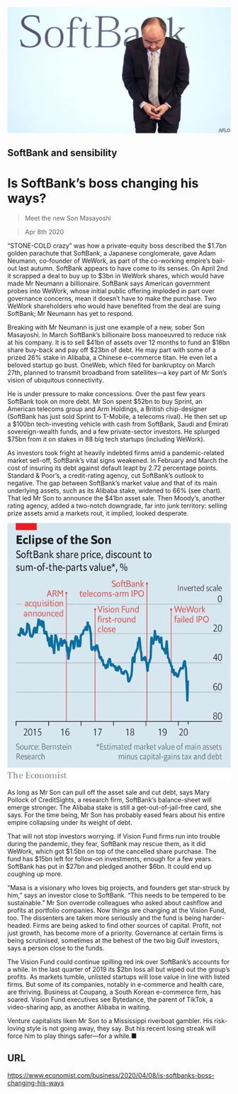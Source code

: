 ![](./images/20200411_WBP501.jpg)

## SoftBank and sensibility

# Is SoftBank’s boss changing his ways?

> Meet the new Son Masayoshi

> Apr 8th 2020

“STONE-COLD crazy” was how a private-equity boss described the $1.7bn golden parachute that SoftBank, a Japanese conglomerate, gave Adam Neumann, co-founder of WeWork, as part of the co-working empire’s bail-out last autumn. SoftBank appears to have come to its senses. On April 2nd it scrapped a deal to buy up to $3bn in WeWork shares, which would have made Mr Neumann a billionaire. SoftBank says American government probes into WeWork, whose initial public offering imploded in part over governance concerns, mean it doesn’t have to make the purchase. Two WeWork shareholders who would have benefited from the deal are suing SoftBank; Mr Neumann has yet to respond.

Breaking with Mr Neumann is just one example of a new, sober Son Masayoshi. In March SoftBank’s billionaire boss manoeuvred to reduce risk at his company. It is to sell $41bn of assets over 12 months to fund an $18bn share buy-back and pay off $23bn of debt. He may part with some of a prized 26% stake in Alibaba, a Chinese e-commerce titan. He even let a beloved startup go bust. OneWeb, which filed for bankruptcy on March 27th, planned to transmit broadband from satellites—a key part of Mr Son’s vision of ubiquitous connectivity.

He is under pressure to make concessions. Over the past few years SoftBank took on more debt. Mr Son spent $52bn to buy Sprint, an American telecoms group and Arm Holdings, a British chip-designer (SoftBank has just sold Sprint to T-Mobile, a telecoms rival). He then set up a $100bn tech-investing vehicle with cash from SoftBank, Saudi and Emirati sovereign-wealth funds, and a few private-sector investors. He splurged $75bn from it on stakes in 88 big tech startups (including WeWork).

As investors took fright at heavily indebted firms amid a pandemic-related market sell-off, SoftBank’s vital signs weakened. In February and March the cost of insuring its debt against default leapt by 2.72 percentage points. Standard & Poor’s, a credit-rating agency, cut SoftBank’s outlook to negative. The gap between SoftBank’s market value and that of its main underlying assets, such as its Alibaba stake, widened to 66% (see chart). That led Mr Son to announce the $41bn asset sale. Then Moody’s, another rating agency, added a two-notch downgrade, far into junk territory: selling prize assets amid a markets rout, it implied, looked desperate.

![](./images/20200411_WBC149.png)

As long as Mr Son can pull off the asset sale and cut debt, says Mary Pollock of CreditSights, a research firm, SoftBank’s balance-sheet will emerge stronger. The Alibaba stake is still a get-out-of-jail-free card, she says. For the time being, Mr Son has probably eased fears about his entire empire collapsing under its weight of debt.

That will not stop investors worrying. If Vision Fund firms run into trouble during the pandemic, they fear, SoftBank may rescue them, as it did WeWork, which got $1.5bn on top of the cancelled share purchase. The fund has $15bn left for follow-on investments, enough for a few years. SoftBank has put in $27bn and pledged another $6bn. It could end up coughing up more.

“Masa is a visionary who loves big projects, and founders get star-struck by him,” says an investor close to SoftBank. “This needs to be tempered to be sustainable.” Mr Son overrode colleagues who asked about cashflow and profits at portfolio companies. Now things are changing at the Vision Fund, too. The dissenters are taken more seriously and the fund is being harder-headed. Firms are being asked to find other sources of capital. Profit, not just growth, has become more of a priority. Governance at certain firms is being scrutinised, sometimes at the behest of the two big Gulf investors, says a person close to the funds.

The Vision Fund could continue spilling red ink over SoftBank’s accounts for a while. In the last quarter of 2019 its $2bn loss all but wiped out the group’s profits. As markets tumble, unlisted startups will lose value in line with listed firms. But some of its companies, notably in e-commerce and health care, are thriving. Business at Coupang, a South Korean e-commerce firm, has soared. Vision Fund executives see Bytedance, the parent of TikTok, a video-sharing app, as another Alibaba in waiting.

Venture capitalists liken Mr Son to a Mississippi riverboat gambler. His risk-loving style is not going away, they say. But his recent losing streak will force him to play things safer—for a while.■

## URL

https://www.economist.com/business/2020/04/08/is-softbanks-boss-changing-his-ways

